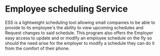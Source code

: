 # Employee scheduling Service

ESS is a lightweight scheduling tool allowing small companies to be able to provide to its employee's the ability to view upcoming schedules and Request changes to said schedule.
This program also offers the Employer easy access to update and or modify an employee schedule on the fly so should the need arise for the employer to modify a schedule they can do it from the comfort of their phone.
